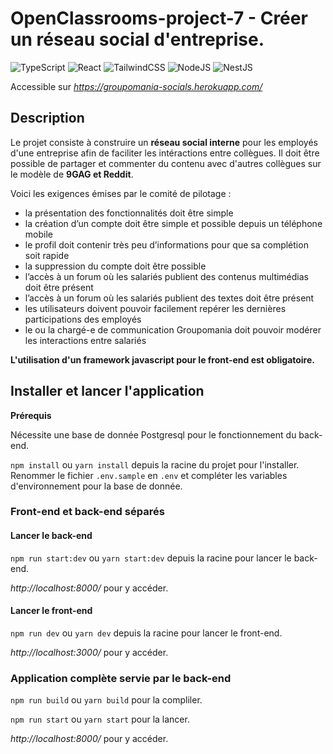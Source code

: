# OpenClassrooms-project-7 - Créer un réseau social d'entreprise.

![TypeScript](https://img.shields.io/badge/typescript-%23007ACC.svg?style=for-the-badge&logo=typescript&logoColor=white)
![React](https://img.shields.io/badge/react-%2320232a.svg?style=for-the-badge&logo=react&logoColor=%2361DAFB)
![TailwindCSS](https://img.shields.io/badge/tailwindcss-%2338B2AC.svg?style=for-the-badge&logo=tailwind-css&logoColor=white) 
![NodeJS](https://img.shields.io/badge/node.js-6DA55F?style=for-the-badge&logo=node.js&logoColor=white)
![NestJS](https://img.shields.io/badge/nestjs-%23E0234E.svg?style=for-the-badge&logo=nestjs&logoColor=white)

Accessible sur *https://groupomania-socials.herokuapp.com/*

## Description

Le projet consiste à construire un **réseau social interne** pour les employés d'une entreprise afin de faciliter les intéractions entre collègues. Il doit être possible de partager et commenter du contenu avec d'autres collègues sur le modèle de **9GAG et Reddit**.  

Voici les exigences émises par le comité de pilotage :  
- la présentation des fonctionnalités doit être simple  
- la création d’un compte doit être simple et possible depuis un téléphone mobile  
- le profil doit contenir très peu d’informations pour que sa complétion soit rapide  
- la suppression du compte doit être possible  
- l’accès à un forum où les salariés publient des contenus multimédias doit être présent  
- l’accès à un forum où les salariés publient des textes doit être présent  
- les utilisateurs doivent pouvoir facilement repérer les dernières participations des employés  
- le ou la chargé-e de communication Groupomania doit pouvoir modérer les interactions entre salariés  

**L'utilisation d'un framework javascript pour le front-end est obligatoire.**

## Installer et lancer l'application

**Prérequis**

Nécessite une base de donnée Postgresql pour le fonctionnement du back-end.

`npm install` ou `yarn install` depuis la racine du projet pour l'installer.
Renommer le fichier `.env.sample` en `.env` et compléter les variables d'environnement pour la base de donnée.

### Front-end et back-end séparés

#### Lancer le back-end

`npm run start:dev` ou `yarn start:dev` depuis la racine pour lancer le back-end.  

*http://localhost:8000/* pour y accéder.

#### Lancer le front-end

`npm run dev` ou `yarn dev` depuis la racine pour lancer le front-end.  

*http://localhost:3000/* pour y accéder.  

### Application complète servie par le back-end

`npm run build` ou `yarn build` pour la compliler.  

`npm run start` ou `yarn start` pour la lancer.

*http://localhost:8000/* pour y accéder.


